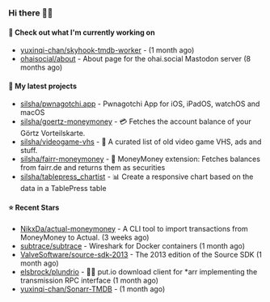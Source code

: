 ### Hi there 🦊👋

#### 👷 Check out what I'm currently working on

- [yuxinqi-chan/skyhook-tmdb-worker](https://github.com/yuxinqi-chan/skyhook-tmdb-worker) -  (1 month ago)
- [ohaisocial/about](https://github.com/ohaisocial/about) - About page for the ohai.social Mastodon server (8 months ago)

#### 🌱 My latest projects

- [silsha/pwnagotchi.app](https://github.com/silsha/pwnagotchi.app) - Pwnagotchi App for iOS, iPadOS, watchOS and macOS
- [silsha/goertz-moneymoney](https://github.com/silsha/goertz-moneymoney) - 💳 Fetches the account balance of your Görtz Vorteilskarte.
- [silsha/videogame-vhs](https://github.com/silsha/videogame-vhs) - 👾 A curated list of old video game VHS, ads and stuff.
- [silsha/fairr-moneymoney](https://github.com/silsha/fairr-moneymoney) - 💸 MoneyMoney extension: Fetches balances from fairr.de and returns them as securities
- [silsha/tablepress_chartist](https://github.com/silsha/tablepress_chartist) - 📊 Create a responsive chart based on the data in a TablePress table

#### ⭐ Recent Stars

- [NikxDa/actual-moneymoney](https://github.com/NikxDa/actual-moneymoney) - A CLI tool to import transactions from MoneyMoney to Actual. (3 weeks ago)
- [subtrace/subtrace](https://github.com/subtrace/subtrace) - Wireshark for Docker containers (1 month ago)
- [ValveSoftware/source-sdk-2013](https://github.com/ValveSoftware/source-sdk-2013) - The 2013 edition of the Source SDK (1 month ago)
- [elsbrock/plundrio](https://github.com/elsbrock/plundrio) - 🏴‍☠️ put.io download client for *arr implementing the transmission RPC interface (1 month ago)
- [yuxinqi-chan/Sonarr-TMDB](https://github.com/yuxinqi-chan/Sonarr-TMDB) -  (1 month ago)
